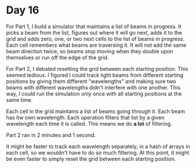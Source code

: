 # Day 16

For Part 1, I build a simulator that maintains a list of beams in progress.  It
picks a beam from the list, figures out where it will go next, adds it to the
grid and adds zero, one, or two next cells to the list of beams in progress.
Each cell remembers what beams are traversing it.  It will not add the same beam
direction twice, so beams stop moving when they double upon themselves or run
off the edge of the grid.

For Part 2, I debated resetting the grid between each starting position.  This
seemed tedious.  I figured I could track light beams from different starting
positions by giving them different "wavelengths" and making sure two beams with
different wavelengths didn't interfere with one another.  This way, I could run
the simulation only once with all starting positions at the same time.

Each cell in the grid maintains a list of beams going through it.  Each beam has
itw own wavelength.  Each operation filters that list by a given wavelength each
time it is called.  This means we do **a lot** of filtering.

Part 2 ran in 2 minutes and 1 second.

It might be faster to track each wavelength separately, in a hash of arrays in
each cell, so we wouldn't have to do so much filtering.  At this point, it might
be even faster to simply reset the grid between each starting position.
